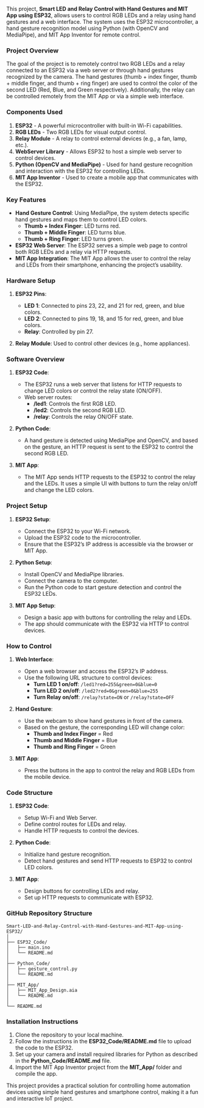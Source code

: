 This project, **Smart LED and Relay Control with Hand Gestures and MIT App using ESP32**, allows users to control RGB LEDs and a relay using hand gestures and a web interface. The system uses the ESP32 microcontroller, a hand gesture recognition model using Python (with OpenCV and MediaPipe), and MIT App Inventor for remote control.

### Project Overview
The goal of the project is to remotely control two RGB LEDs and a relay connected to an ESP32 via a web server or through hand gestures recognized by the camera. The hand gestures (thumb + index finger, thumb + middle finger, and thumb + ring finger) are used to control the color of the second LED (Red, Blue, and Green respectively). Additionally, the relay can be controlled remotely from the MIT App or via a simple web interface.

### Components Used
1. **ESP32** - A powerful microcontroller with built-in Wi-Fi capabilities.
2. **RGB LEDs** - Two RGB LEDs for visual output control.
3. **Relay Module** - A relay to control external devices (e.g., a fan, lamp, etc.).
4. **WebServer Library** - Allows ESP32 to host a simple web server to control devices.
5. **Python (OpenCV and MediaPipe)** - Used for hand gesture recognition and interaction with the ESP32 for controlling LEDs.
6. **MIT App Inventor** - Used to create a mobile app that communicates with the ESP32.

### Key Features
- **Hand Gesture Control**: Using MediaPipe, the system detects specific hand gestures and maps them to control LED colors.
  - **Thumb + Index Finger**: LED turns red.
  - **Thumb + Middle Finger**: LED turns blue.
  - **Thumb + Ring Finger**: LED turns green.
- **ESP32 Web Server**: The ESP32 serves a simple web page to control both RGB LEDs and a relay via HTTP requests.
- **MIT App Integration**: The MIT App allows the user to control the relay and LEDs from their smartphone, enhancing the project’s usability.

### Hardware Setup
1. **ESP32 Pins**:
   - **LED 1**: Connected to pins 23, 22, and 21 for red, green, and blue colors.
   - **LED 2**: Connected to pins 19, 18, and 15 for red, green, and blue colors.
   - **Relay**: Controlled by pin 27.

2. **Relay Module**: Used to control other devices (e.g., home appliances).

### Software Overview
1. **ESP32 Code**:
   - The ESP32 runs a web server that listens for HTTP requests to change LED colors or control the relay state (ON/OFF).
   - Web server routes:
     - **/led1**: Controls the first RGB LED.
     - **/led2**: Controls the second RGB LED.
     - **/relay**: Controls the relay ON/OFF state.
  
2. **Python Code**:
   - A hand gesture is detected using MediaPipe and OpenCV, and based on the gesture, an HTTP request is sent to the ESP32 to control the second RGB LED.
  
3. **MIT App**:
   - The MIT App sends HTTP requests to the ESP32 to control the relay and the LEDs. It uses a simple UI with buttons to turn the relay on/off and change the LED colors.

### Project Setup
1. **ESP32 Setup**:
   - Connect the ESP32 to your Wi-Fi network.
   - Upload the ESP32 code to the microcontroller.
   - Ensure that the ESP32’s IP address is accessible via the browser or MIT App.

2. **Python Setup**:
   - Install OpenCV and MediaPipe libraries.
   - Connect the camera to the computer.
   - Run the Python code to start gesture detection and control the ESP32 LEDs.

3. **MIT App Setup**:
   - Design a basic app with buttons for controlling the relay and LEDs.
   - The app should communicate with the ESP32 via HTTP to control devices.

### How to Control
1. **Web Interface**:
   - Open a web browser and access the ESP32’s IP address.
   - Use the following URL structure to control devices:
     - **Turn LED 1 on/off**: `/led1?red=255&green=0&blue=0`
     - **Turn LED 2 on/off**: `/led2?red=0&green=0&blue=255`
     - **Turn Relay on/off**: `/relay?state=ON` or `/relay?state=OFF`

2. **Hand Gesture**:
   - Use the webcam to show hand gestures in front of the camera.
   - Based on the gesture, the corresponding LED will change color:
     - **Thumb and Index Finger** = Red
     - **Thumb and Middle Finger** = Blue
     - **Thumb and Ring Finger** = Green

3. **MIT App**:
   - Press the buttons in the app to control the relay and RGB LEDs from the mobile device.

### Code Structure
1. **ESP32 Code**:
   - Setup Wi-Fi and Web Server.
   - Define control routes for LEDs and relay.
   - Handle HTTP requests to control the devices.

2. **Python Code**:
   - Initialize hand gesture recognition.
   - Detect hand gestures and send HTTP requests to ESP32 to control LED colors.

3. **MIT App**:
   - Design buttons for controlling LEDs and relay.
   - Set up HTTP requests to communicate with ESP32.

### GitHub Repository Structure
```
Smart-LED-and-Relay-Control-with-Hand-Gestures-and-MIT-App-using-ESP32/
│
├── ESP32_Code/
│   ├── main.ino
│   └── README.md
│
├── Python_Code/
│   ├── gesture_control.py
│   └── README.md
│
├── MIT_App/
│   ├── MIT_App_Design.aia
│   └── README.md
│
└── README.md
```

### Installation Instructions
1. Clone the repository to your local machine.
2. Follow the instructions in the **ESP32_Code/README.md** file to upload the code to the ESP32.
3. Set up your camera and install required libraries for Python as described in the **Python_Code/README.md** file.
4. Import the MIT App Inventor project from the **MIT_App/** folder and compile the app.

This project provides a practical solution for controlling home automation devices using simple hand gestures and smartphone control, making it a fun and interactive IoT project.

